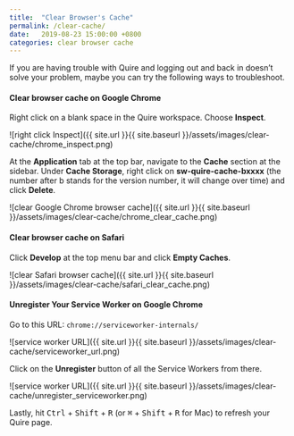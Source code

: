 ```yaml
---
title:  "Clear Browser's Cache"
permalink: /clear-cache/ 
date:   2019-08-23 15:00:00 +0800
categories: clear browser cache
---
```

If you are having trouble with Quire and logging out and back in doesn’t solve your problem, maybe you can try the following ways to troubleshoot. 

#### Clear browser cache on Google Chrome 

Right click on a blank space in the Quire workspace. Choose **Inspect**.

![right click Inspect]({{ site.url }}{{ site.baseurl }}/assets/images/clear-cache/chrome_inspect.png)


At the **Application** tab at the top bar, navigate to the **Cache** section at the sidebar. Under **Cache Storage**, right click on **sw-quire-cache-bxxxx** (the number after b stands for the version number, it will change over time) and click **Delete**. 

![clear Google Chrome browser cache]({{ site.url }}{{ site.baseurl }}/assets/images/clear-cache/chrome_clear_cache.png)


#### Clear browser cache on Safari 
Click **Develop** at the top menu bar and click **Empty Caches**.

![clear Safari browser cache]({{ site.url }}{{ site.baseurl }}/assets/images/clear-cache/safari_clear_cache.png)


#### Unregister Your Service Worker on Google Chrome

Go to this URL: `chrome://serviceworker-internals/`

![service worker URL]({{ site.url }}{{ site.baseurl }}/assets/images/clear-cache/serviceworker_url.png)


Click on the **Unregister** button of all the Service Workers from there.

![service worker URL]({{ site.url }}{{ site.baseurl }}/assets/images/clear-cache/unregister_serviceworker.png)


Lastly, hit <kbd>Ctrl</kbd> + <kbd>Shift</kbd> + <kbd>R</kbd> (or <kbd>⌘</kbd> + <kbd>Shift</kbd> + <kbd>R</kbd> for Mac) to refresh your Quire page.

